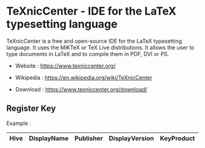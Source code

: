 # TeXnicCenter - IDE for the LaTeX typesetting language

TeXnicCenter is a free and open-source IDE for the LaTeX typesetting language.
It uses the MiKTeX or TeX Live distributions.
It allows the user to type documents in LaTeX and to compile them in PDF, DVI or PS.

* Website : https://www.texniccenter.org/
* Wikipedia : https://en.wikipedia.org/wiki/TeXnicCenter

* Download : https://www.texniccenter.org/download/


## Register Key

Example :

 | Hive | DisplayName | Publisher | DisplayVersion | KeyProduct | UninstallExe |
 |:---- |:----------- |:--------- |:-------------- |:---------- |:------------ |
